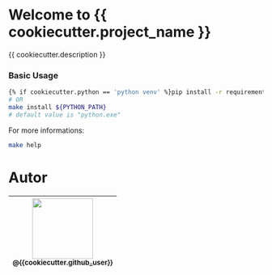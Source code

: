 # Welcome to {{ cookiecutter.project_name }}
{{ cookiecutter.description }}  


### Basic Usage
```bash
{% if cookiecutter.python == 'python venv' %}pip install -r requirements.txt{% elif cookiecutter.python == 'poetry' %}poetry install{% endif %}
# OR
make install ${PYTHON_PATH} 
# default value is "python.exe"
```
For more informations:
```bash
make help
```

# Autor
| [<img src="https://upload.wikimedia.org/wikipedia/commons/thumb/c/c9/-Insert_image_here-.svg/1280px--Insert_image_here-.svg.png" width=120><br><sub>@{{cookiecutter.github_user}}</sub>](https://github.com/{{cookiecutter.github_user}}) |
| :---: |

